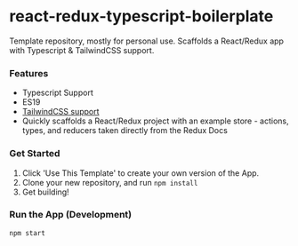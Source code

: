 # react-redux-typescript-boilerplate
Template repository, mostly for personal use. Scaffolds a React/Redux app with Typescript & TailwindCSS support.

### Features 

 - Typescript Support
 - ES19
 - [TailwindCSS support](https://tailwindcss.com/)
 - Quickly scaffolds a React/Redux project with an example store - actions, types, and reducers taken directly from the Redux Docs

### Get Started

 1. Click 'Use This Template' to create your own version of the App. 
 2. Clone your new repository, and run `npm install`
 3. Get building!
 
### Run the App (Development)
`npm start`
 
